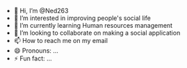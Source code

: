 
- 👋 Hi, I’m @Ned263
- 👀 I’m interested in improving people's social life 
- 🌱 I’m currently learning Human resources management 
- 💞️ I’m looking to collaborate on making a social application 
- 📫 How to reach me on my email 
- 😄 Pronouns: ...
- ⚡ Fun fact: ...

<!---
Ned263/Ned263 is a ✨ special ✨ repository because its `README.md` (this file) appears on your GitHub profile.
You can click the Preview link to take a look at your changes.
--->
